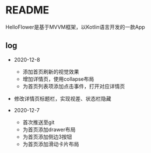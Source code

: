 # README

HelloFlower是基于MVVM框架，以Kotlin语言开发的一款App

## log

* 2020-12-8
  * 添加首页刷新的视觉效果
  * 增加详情页，使用collapse布局
  * 为首页列表项添加点击事件，打开对应详情页
* 修改详情页标题栏，实现视差、状态栏隐藏
  
* 2020-12-7
  * 首次推送至git
  * 为首页添加drawer布局
  * 为首页添加侧边3按钮
  * 为首页添加滑动卡片布局

